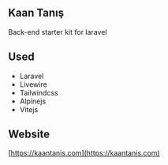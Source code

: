 ## Kaan Tanış

Back-end starter kit for laravel

## Used
- Laravel
- Livewire
- Tailwindcss
- Alpinejs
- Vitejs

## Website
[https://kaantanis.com](https://kaantanis.com)